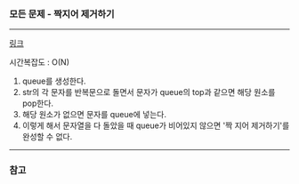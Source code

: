 ### 모든 문제 - 짝지어 제거하기
___

[링크](https://programmers.co.kr/learn/courses/30/lessons/12973?language=python3)

시간복잡도 : O(N)

1. queue를 생성한다.
2. str의 각 문자를 반복문으로 돌면서 문자가 queue의 top과 같으면 해당 원소를 pop한다.
3. 해당 원소가 없으면 문자를 queue에 넣는다.
4. 이렇게 해서 문자열을 다 돌았을 때 queue가 비어있지 않으면 '짝 지어 제거하기'를 완성할 수 없다.
___
### 참고
